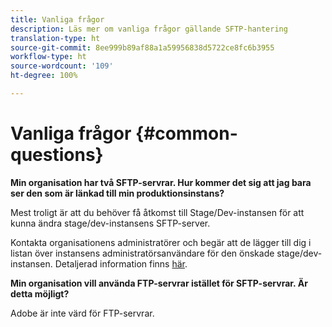```yaml
---
title: Vanliga frågor
description: Läs mer om vanliga frågor gällande SFTP-hantering
translation-type: ht
source-git-commit: 8ee999b89af88a1a59956838d5722ce8fc6b3955
workflow-type: ht
source-wordcount: '109'
ht-degree: 100%

---
```



# Vanliga frågor {#common-questions}

**Min organisation har två SFTP-servrar. Hur kommer det sig att jag bara ser den som är länkad till min produktionsinstans?**

Mest troligt är att du behöver få åtkomst till Stage/Dev-instansen för att kunna ändra stage/dev-instansens SFTP-server.

Kontakta organisationens administratörer och begär att de lägger till dig i listan över instansens administratörsanvändare för den önskade stage/dev-instansen. Detaljerad information finns [här](../../discover/using/managing-permissions.md).

**Min organisation vill använda FTP-servrar istället för SFTP-servrar. Är detta möjligt?**

Adobe är inte värd för FTP-servrar.
